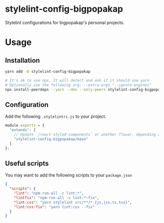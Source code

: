 stylelint-config-bigpopakap
===========================

Stylelint configurations for bigpopakap's personal projects.

# Usage

## Installation

```bash
yarn add -D stylelint-config-bigpopakap

# It's ok to use npx. It will detect and ask if it should use yarn
# Optionally use the following arg: --extra-args "--ignore-engines"
npx install-peerdeps --yarn --dev --only-peers stylelint-config-bigpopakap
```

## Configuration

Add the following `.stylelintrc.js` to your project.
```js
module.exports = {
  "extends": [
    // Update `/react-styled-components` or another flavor, depending on what kind of project you have.
    "stylelint-config-bigpopakap/base"
  ]
};
```

## Useful scripts

You may want to add the following scripts to your `package.json`
```json
{
  "scripts": {
    "lint": "npm-run-all -c lint:*",
    "lintfix": "npm-run-all -c lint:*:fix",
    "lint:css": "yarn stylelint src/**/*.{js,jsx,ts,tsx}",
    "lint:css:fix": "yarn lint:css --fix"
  }
}
```
